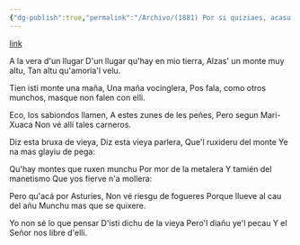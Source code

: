 ```yaml
---
{"dg-publish":true,"permalink":"/Archivo/(1881) Por si quiziaes, acasu./","tags":["#Siglo_19","central","escrito","Gijón","a1881","Pepín_de_la_Musaraña","poema"]}
---
```


[link](https://hemeroteca.elcomercio.es/03/10/1881/3/9fe45159d05dd7a704e8b3b81081708b.html?subedition=GIJ)

A la vera d'un llugar
D'un llugar qu'hay en mio tierra,
Alzas' un monte muy altu,
Tan altu qu'amoria'l velu.

Tien isti monte una maña,
Una maña vocinglera,
Pos fala, como otros munchos,
masque non falen con elli.

Eco, los sabiondos llamen,
A estes zunes de les peñes,
Pero segun Mari-Xuaca
Non vé allí tales carneros.

Diz esta bruxa de vieya,
Diz esta vieya parlera,
Que'l ruxideru del monte
Ye na mas glayiu de pega:

Qu'hay montes que ruxen munchu
Por mor de la metalera
Y tamién del manetismo
Que yos fierve n'a mollera:

Pero qu'acá por Asturies,
Non vé riesgu de fogueres
Porque llueve al cau del añu
Munchu mas que se quixere.

Yo non sé lo que pensar
D'isti dichu de la vieya
Pero'l diañu ye'l pecau
Y el Señor nos libre d'elli.